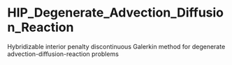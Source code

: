 # HIP_Degenerate_Advection_Diffusion_Reaction
Hybridizable interior penalty discontinuous Galerkin method for degenerate advection-diffusion-reaction problems
